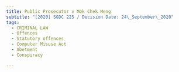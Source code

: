 ```yaml
---
title: Public Prosecutor v Mok Chek Meng
subtitle: "[2020] SGDC 225 / Decision Date: 24\_September\_2020"
tags:
  - CRIMINAL LAW
  - Offences
  - Statutory offences
  - Computer Misuse Act
  - Abetment
  - Conspiracy

---
```


